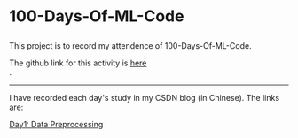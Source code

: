 # 100-Days-Of-ML-Code </p>
This project is to record my attendence of 100-Days-Of-ML-Code.</p>
The github link for this activity is [here](https://github.com/Avik-Jain/100-Days-Of-ML-Code)<br />.</p>
****
I have recorded each day's study in my CSDN blog (in Chinese). The links are:</p>
[Day1: Data Preprocessing](https://blog.csdn.net/m0_37622530/article/details/81432949)<br />

